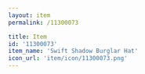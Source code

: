 ```yaml
---
layout: item
permalink: /11300073

title: Item
id: '11300073'
item_name: 'Swift Shadow Burglar Hat'
icon_url: 'item/icon/11300073.png'
---
```

